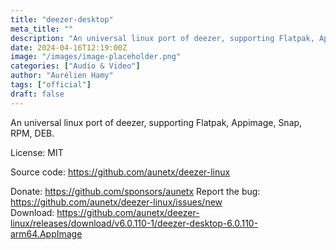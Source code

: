 ```yaml
---
title: "deezer-desktop"
meta_title: ""
description: "An universal linux port of deezer, supporting Flatpak, Appimage, Snap, RPM, DEB."
date: 2024-04-16T12:19:00Z
image: "/images/image-placeholder.png"
categories: ["Audio & Video"]
author: "Aurélien Hamy"
tags: ["official"]
draft: false
---
```


An universal linux port of deezer, supporting Flatpak, Appimage, Snap, RPM, DEB.

License: MIT

Source code: https://github.com/aunetx/deezer-linux

Donate: https://github.com/sponsors/aunetx
Report the bug: https://github.com/aunetx/deezer-linux/issues/new  
Download: https://github.com/aunetx/deezer-linux/releases/download/v6.0.110-1/deezer-desktop-6.0.110-arm64.AppImage

